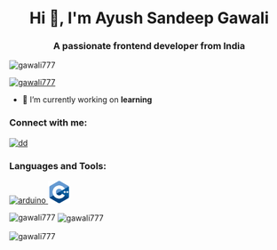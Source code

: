 <h1 align="center">Hi 👋, I'm Ayush Sandeep Gawali</h1>
<h3 align="center">A passionate frontend developer from India</h3>

<p align="left"> <img src="https://komarev.com/ghpvc/?username=gawali777&label=Profile%20views&color=0e75b6&style=flat" alt="gawali777" /> </p>

<p align="left"> <a href="https://github.com/ryo-ma/github-profile-trophy"><img src="https://github-profile-trophy.vercel.app/?username=gawali777" alt="gawali777" /></a> </p>

- 🔭 I’m currently working on **learning**

<h3 align="left">Connect with me:</h3>
<p align="left">
<a href="https://instagram.com/dd" target="blank"><img align="center" src="https://raw.githubusercontent.com/rahuldkjain/github-profile-readme-generator/master/src/images/icons/Social/instagram.svg" alt="dd" height="30" width="40" /></a>
</p>

<h3 align="left">Languages and Tools:</h3>
<p align="left"> <a href="https://www.arduino.cc/" target="_blank" rel="noreferrer"> <img src="https://cdn.worldvectorlogo.com/logos/arduino-1.svg" alt="arduino" width="47wQbNPTDJp9hMYdvogK2hAUiHsGeiybwaWe36bwtRQ3UTpYV7YuZ8FV5j9nauFCWwcjM6dTzpL5s2N79Rp5unwdMvc8ZKU"> <img src="https://raw.githubusercontent.com/devicons/devicon/master/icons/cplusplus/cplusplus-original.svg" alt="cplusplus" width="40" height="40"/> </a> </p>

<p><img align="left" src="https://github-readme-stats.vercel.app/api/top-langs?username=gawali777&show_icons=true&locale=en&layout=compact" alt="gawali777" /></p>

<p>&nbsp;<img align="center" src="https://github-readme-stats.vercel.app/api?username=gawali777&show_icons=true&locale=en" alt="gawali777" /></p>

<p><img align="center" src="https://github-readme-streak-stats.herokuapp.com/?user=gawali777&" alt="gawali777" /></p>
